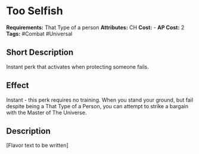 # Too Selfish

**Requirements:** That Type of a person
**Attributes:** CH
**Cost:** -
**AP Cost:** 2
**Tags:** #Combat #Universal

## Short Description
Instant perk that activates when protecting someone fails.

## Effect
Instant - this perk requires no training. When you stand your ground, but fail despite being a That Type of a Person, you can attempt to strike a bargain with the Master of The Universe.

## Description
[Flavor text to be written]